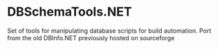 DBSchemaTools.NET
=================

Set of tools for manipulating database scripts for build automation. Port from the old DBInfo.NET previously hosted on sourceforge
